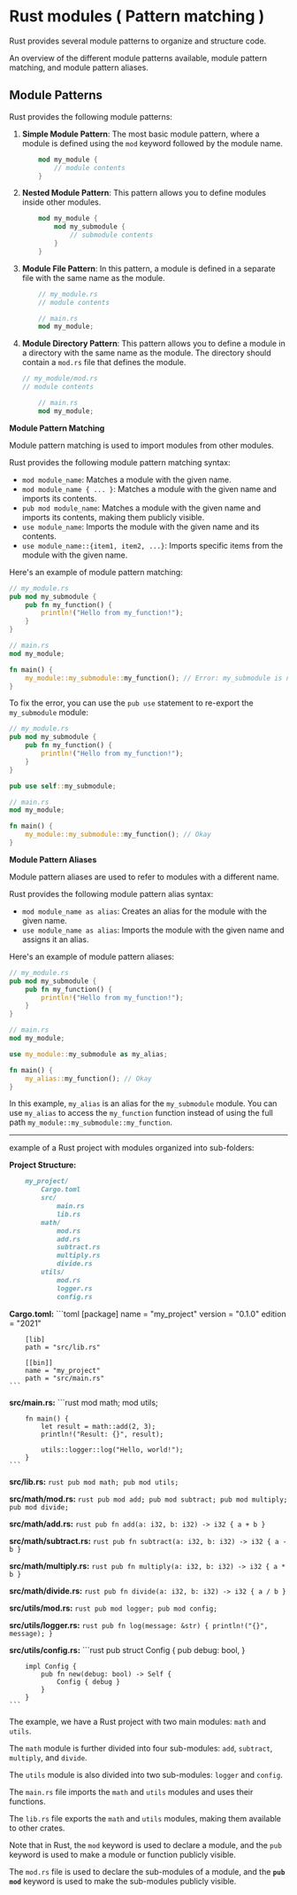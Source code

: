 # Rust modules ( Pattern matching )

Rust provides several module patterns to organize and structure code. 

An overview of the 
    different module patterns available, 
    module pattern matching, and 
    module pattern aliases.

## **Module Patterns**

Rust provides the following module patterns:

1. **Simple Module Pattern**: The most basic module pattern, where a module is defined using the 
`mod` keyword followed by the module name.

    ```rust
        mod my_module {
            // module contents
        } 
    ```

2. **Nested Module Pattern**: This pattern allows you to define modules inside other modules.

    ```rust 
        mod my_module {
            mod my_submodule {
                // submodule contents
            }
        }
    ```

3. **Module File Pattern**: In this pattern, a module is defined in a separate file with the same name as 
the module.

    ```rust
        // my_module.rs
        // module contents
    ```

    ```rust
        // main.rs
        mod my_module;
    ```

4. **Module Directory Pattern**: This pattern allows you to define a module in a directory with the same 
name as the module. The directory should contain a `mod.rs` file that defines the module.

    ```rust
    // my_module/mod.rs
    // module contents
    ```

    ```rust 
        // main.rs
        mod my_module;
    ```

**Module Pattern Matching**

Module pattern matching is used to import modules from other modules. 

Rust provides the following module pattern matching syntax:

* `mod module_name`: Matches a module with the given name.
* `mod module_name { ... }`: Matches a module with the given name and imports its contents.
* `pub mod module_name`: Matches a module with the given name and imports its contents, 
                         making them publicly visible.
* `use module_name`: Imports the module with the given name and its contents.
* `use module_name::{item1, item2, ...}`: Imports specific items from the module with the given name.

Here's an example of module pattern matching:

```rust
// my_module.rs
pub mod my_submodule {
    pub fn my_function() {
        println!("Hello from my_function!");
    }
}
```

```rust
// main.rs
mod my_module;

fn main() {
    my_module::my_submodule::my_function(); // Error: my_submodule is not publicly visible
}
```

To fix the error, you can use the `pub use` statement to re-export the `my_submodule` module:

```rust
// my_module.rs
pub mod my_submodule {
    pub fn my_function() {
        println!("Hello from my_function!");
    }
}

pub use self::my_submodule;
```

```rust
// main.rs
mod my_module;

fn main() {
    my_module::my_submodule::my_function(); // Okay
}
```

**Module Pattern Aliases**

Module pattern aliases are used to refer to modules with a different name. 

Rust provides the following module pattern alias syntax:

* `mod module_name as alias`: Creates an alias for the module with the given name.
* `use module_name as alias`: Imports the module with the given name and assigns it an alias.

Here's an example of module pattern aliases:

```rust
// my_module.rs
pub mod my_submodule {
    pub fn my_function() {
        println!("Hello from my_function!");
    }
}
```

```rust
// main.rs
mod my_module;

use my_module::my_submodule as my_alias;

fn main() {
    my_alias::my_function(); // Okay
}
```

In this example, `my_alias` is an alias for the `my_submodule` module. 
You can use `my_alias` to access the `my_function` function instead of using the 
full path `my_module::my_submodule::my_function`.

---
example of a Rust project with modules organized into sub-folders:

**Project Structure:**

```markdown
    my_project/
        Cargo.toml
        src/
            main.rs
            lib.rs
        math/
            mod.rs 
            add.rs 
            subtract.rs 
            multiply.rs 
            divide.rs 
        utils/
            mod.rs 
            logger.rs 
            config.rs
```

**Cargo.toml:**
    ```toml
        [package]
        name = "my_project"
        version = "0.1.0"
        edition = "2021"

        [lib]
        path = "src/lib.rs"

        [[bin]]
        name = "my_project"
        path = "src/main.rs"
    ```

**src/main.rs:**
    ```rust
        mod math;
        mod utils;

        fn main() {
            let result = math::add(2, 3);
            println!("Result: {}", result);

            utils::logger::log("Hello, world!");
        }
    ```

**src/lib.rs:**
    ```rust
        pub mod math;
        pub mod utils;
    ```

**src/math/mod.rs:**
    ```rust
        pub mod add;
        pub mod subtract;
        pub mod multiply;
        pub mod divide;
    ```

**src/math/add.rs:**
    ```rust
        pub fn add(a: i32, b: i32) -> i32 {
            a + b
        }
    ```

**src/math/subtract.rs:**
    ```rust
        pub fn subtract(a: i32, b: i32) -> i32 {
            a - b
        }
    ```

**src/math/multiply.rs:**
    ```rust
        pub fn multiply(a: i32, b: i32) -> i32 {
            a * b
        }
    ```

**src/math/divide.rs:**
    ```rust
        pub fn divide(a: i32, b: i32) -> i32 {
            a / b
        }
    ```

**src/utils/mod.rs:**
    ```rust
        pub mod logger;
        pub mod config;
    ```

**src/utils/logger.rs:**
    ```rust
        pub fn log(message: &str) {
        println!("{}", message);
       }
    ```

**src/utils/config.rs:**
    ```rust
        pub struct Config {
            pub debug: bool,
        }

        impl Config {
            pub fn new(debug: bool) -> Self {
                Config { debug }
            }
        }
    ```

The example, we have a Rust project with two main modules: `math` and `utils`. 

The `math` module is further divided into four sub-modules: 
    `add`, `subtract`, `multiply`, and `divide`. 

The `utils` module is also divided into two sub-modules: `logger` and `config`.

The `main.rs` file imports the `math` and `utils` modules and uses their functions. 

The `lib.rs` file exports the `math` and `utils` modules, making them available to other crates.

Note that in Rust, the `mod` keyword is used to declare a module, and the `pub` keyword is used 
to make a module or function publicly visible. 

The `mod.rs` file is used to declare the sub-modules of a module, 
and the **`pub mod`** keyword is used to make the sub-modules publicly visible.


